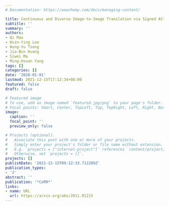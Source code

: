 ```yaml
---
# Documentation: https://wowchemy.com/docs/managing-content/

title: Continuous and Diverse Image-to-Image Translation via Signed Attribute Vectors
subtitle: ''
summary: ''
authors:
- Qi Mao
- Hsin-Ying Lee
- Hung-Yu Tseng
- Jia-Bin Huang
- Siwei Ma
- Ming-Hsuan Yang
tags: []
categories: []
date: '2020-01-01'
lastmod: 2021-12-15T17:12:34+08:00
featured: false
draft: false

# Featured image
# To use, add an image named `featured.jpg/png` to your page's folder.
# Focal points: Smart, Center, TopLeft, Top, TopRight, Left, Right, BottomLeft, Bottom, BottomRight.
image:
  caption: ''
  focal_point: ''
  preview_only: false

# Projects (optional).
#   Associate this post with one or more of your projects.
#   Simply enter your project's folder or file name without extension.
#   E.g. `projects = ["internal-project"]` references `content/project/deep-learning/index.md`.
#   Otherwise, set `projects = []`.
projects: []
publishDate: '2021-12-15T09:12:33.712209Z'
publication_types:
- '2'
abstract: ''
publication: '*CoRR*'
links:
- name: URL
  url: https://arxiv.org/abs/2011.01215
---
```


